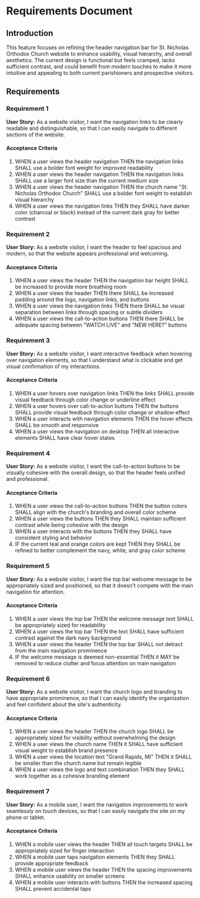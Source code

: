 # Requirements Document

## Introduction

This feature focuses on refining the header navigation bar for St. Nicholas Orthodox Church website to enhance usability, visual hierarchy, and overall aesthetics. The current design is functional but feels cramped, lacks sufficient contrast, and could benefit from modern touches to make it more intuitive and appealing to both current parishioners and prospective visitors.

## Requirements

### Requirement 1

**User Story:** As a website visitor, I want the navigation links to be clearly readable and distinguishable, so that I can easily navigate to different sections of the website.

#### Acceptance Criteria

1. WHEN a user views the header navigation THEN the navigation links SHALL use a bolder font weight for improved readability
2. WHEN a user views the header navigation THEN the navigation links SHALL use a larger font size than the current medium size
3. WHEN a user views the header navigation THEN the church name "St. Nicholas Orthodox Church" SHALL use a bolder font weight to establish visual hierarchy
4. WHEN a user views the navigation links THEN they SHALL have darker color (charcoal or black) instead of the current dark gray for better contrast

### Requirement 2

**User Story:** As a website visitor, I want the header to feel spacious and modern, so that the website appears professional and welcoming.

#### Acceptance Criteria

1. WHEN a user views the header THEN the navigation bar height SHALL be increased to provide more breathing room
2. WHEN a user views the header THEN there SHALL be increased padding around the logo, navigation links, and buttons
3. WHEN a user views the navigation links THEN there SHALL be visual separation between links through spacing or subtle dividers
4. WHEN a user views the call-to-action buttons THEN there SHALL be adequate spacing between "WATCH LIVE" and "NEW HERE?" buttons

### Requirement 3

**User Story:** As a website visitor, I want interactive feedback when hovering over navigation elements, so that I understand what is clickable and get visual confirmation of my interactions.

#### Acceptance Criteria

1. WHEN a user hovers over navigation links THEN the links SHALL provide visual feedback through color change or underline effect
2. WHEN a user hovers over call-to-action buttons THEN the buttons SHALL provide visual feedback through color change or shadow effect
3. WHEN a user interacts with navigation elements THEN the hover effects SHALL be smooth and responsive
4. WHEN a user views the navigation on desktop THEN all interactive elements SHALL have clear hover states

### Requirement 4

**User Story:** As a website visitor, I want the call-to-action buttons to be visually cohesive with the overall design, so that the header feels unified and professional.

#### Acceptance Criteria

1. WHEN a user views the call-to-action buttons THEN the button colors SHALL align with the church&apos;s branding and overall color scheme
2. WHEN a user views the buttons THEN they SHALL maintain sufficient contrast while being cohesive with the design
3. WHEN a user interacts with the buttons THEN they SHALL have consistent styling and behavior
4. IF the current teal and orange colors are kept THEN they SHALL be refined to better complement the navy, white, and gray color scheme

### Requirement 5

**User Story:** As a website visitor, I want the top bar welcome message to be appropriately sized and positioned, so that it doesn&apos;t compete with the main navigation for attention.

#### Acceptance Criteria

1. WHEN a user views the top bar THEN the welcome message text SHALL be appropriately sized for readability
2. WHEN a user views the top bar THEN the text SHALL have sufficient contrast against the dark navy background
3. WHEN a user views the header THEN the top bar SHALL not detract from the main navigation prominence
4. IF the welcome message is deemed non-essential THEN it MAY be removed to reduce clutter and focus attention on main navigation

### Requirement 6

**User Story:** As a website visitor, I want the church logo and branding to have appropriate prominence, so that I can easily identify the organization and feel confident about the site&apos;s authenticity.

#### Acceptance Criteria

1. WHEN a user views the header THEN the church logo SHALL be appropriately sized for visibility without overwhelming the design
2. WHEN a user views the church name THEN it SHALL have sufficient visual weight to establish brand presence
3. WHEN a user views the location text "Grand Rapids, MI" THEN it SHALL be smaller than the church name but remain legible
4. WHEN a user views the logo and text combination THEN they SHALL work together as a cohesive branding element

### Requirement 7

**User Story:** As a mobile user, I want the navigation improvements to work seamlessly on touch devices, so that I can easily navigate the site on my phone or tablet.

#### Acceptance Criteria

1. WHEN a mobile user views the header THEN all touch targets SHALL be appropriately sized for finger interaction
2. WHEN a mobile user taps navigation elements THEN they SHALL provide appropriate feedback
3. WHEN a mobile user views the header THEN the spacing improvements SHALL enhance usability on smaller screens
4. WHEN a mobile user interacts with buttons THEN the increased spacing SHALL prevent accidental taps
